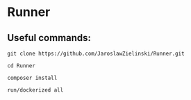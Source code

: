 # Runner

## Useful commands:
`git clone https://github.com/JaroslawZielinski/Runner.git`

`cd Runner`

`composer install`

`run/dockerized all`
